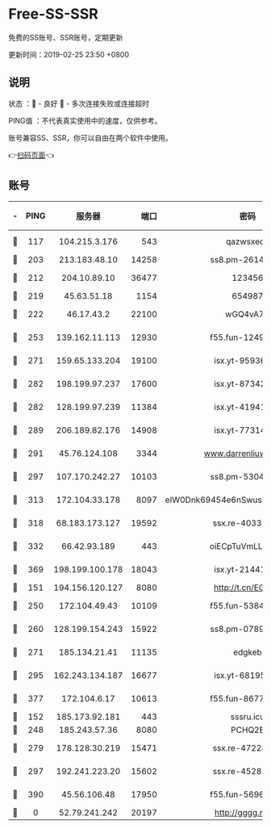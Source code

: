 # Free-SS-SSR

免费的SS账号、SSR账号，定期更新

更新时间：2019-02-25 23:50 +0800

## 说明

状态     ：🙂 - 良好 🙁 - 多次连接失败或连接超时

PING值   ：不代表真实使用中的速度，仅供参考。

账号兼容SS、SSR，你可以自由在两个软件中使用。

👉[扫码页面](https://liesauer.github.io/free-ss-ssr.github.io/)👈

## 账号

|-|PING|服务器|端口|密码|加密方式|区域|
|:----:|:----:|:-----:|-----:|:----:|:----:|:----:|
|🙂|117|104.215.3.176|543|qazwsxedc|aes-256-gcm|JP|
|🙂|203|213.183.48.10|14258|ss8.pm-26148872|rc4-md5|RU|
|🙂|212|204.10.89.10|36477|123456|aes-256-cfb|US|
|🙂|219|45.63.51.18|1154|654987|chacha20|US|
|🙂|222|46.17.43.2|22100|wGQ4vA7D|aes-256-gcm|RU|
|🙂|253|139.162.11.113|12930|f55.fun-12490271|aes-256-cfb|SG|
|🙂|271|159.65.133.204|19100|isx.yt-95936060|aes-256-cfb|SG|
|🙂|282|198.199.97.237|17600|isx.yt-87342097|aes-256-cfb|US|
|🙂|282|128.199.97.239|11384|isx.yt-41941480|aes-256-cfb|SG|
|🙂|289|206.189.82.176|14908|isx.yt-77314449|aes-256-cfb|SG|
|🙂|291|45.76.124.108|3344|www.darrenliuwei.com|aes-256-cfb|AU|
|🙂|297|107.170.242.27|10103|ss8.pm-53046125|aes-256-cfb|US|
|🙂|313|172.104.33.178|8097|eIW0Dnk69454e6nSwuspv9DmS201tQ0D|aes-256-cfb|SG|
|🙂|318|68.183.173.127|19592|ssx.re-40331620|aes-256-cfb|US|
|🙂|332|66.42.93.189|443|oiECpTuVmLLxk4Ts|aes-256-cfb|US|
|🙂|369|198.199.100.178|18043|isx.yt-21441189|aes-256-cfb|US|
|🙂|151|194.156.120.127|8080|http://t.cn/EGJIyrl|rc4-md5|RU|
|🙂|250|172.104.49.43|10109|f55.fun-53847756|aes-256-cfb|SG|
|🙂|260|128.199.154.243|15922|ss8.pm-07891241|aes-256-cfb|SG|
|🙂|271|185.134.21.41|11135|edgkeb|aes-256-cfb|GB|
|🙂|295|162.243.134.187|16677|isx.yt-68195372|aes-256-cfb|US|
|🙂|377|172.104.6.17|10613|f55.fun-86773289|aes-256-cfb|US|
|🙁|152|185.173.92.181|443|sssru.icu|rc4-md5|RU|
|🙁|248|185.243.57.36|8080|PCHQ2E|rc4-md5|US|
|🙁|279|178.128.30.219|15471|ssx.re-47228758|aes-256-cfb|SG|
|🙁|297|192.241.223.20|15602|ssx.re-45282042|aes-256-cfb|US|
|🙁|390|45.56.106.48|17950|f55.fun-56968028|aes-256-cfb|US|
|🙁|0|52.79.241.242|20197|http://gggg.rocks|chacha20|KR|

